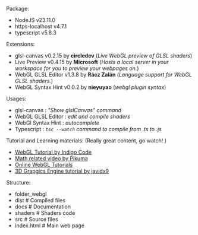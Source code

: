 Package:
 - NodeJS v23.11.0
 - https-localhost v4.7.1
 - typescript v5.8.3

Extensions:
 - glsl-canvas v0.2.15 by __circledev__ (*Live WebGL preview of GLSL shaders*)
 - Live Preview v0.4.15 by __Microsoft__ (*Hosts a local server in your workspace for you to preview your webpages on.*)
 - WebGL GLSL Editor v1.3.8 by __Rácz Zalán__ (*Language support for WebGL GLSL shaders.*)
 - WebGL Syntax Hint v0.0.2 by __nieyuyao__ (*webgl plugin syntax*)

Usages:
 - glsl-canvas : *"Show glslCanvas" command*
 - WebGL GLSL Editor : *edit and compile shaders*
 - WebGl Syntax Hint : *autocomplete*
 - Typescript : *<code>tsc --watch</code> command to compile from .ts to .js*

Tutorial and Learning materials:
(Really great content, go watch! )
 - [WebGL Tutorial by Indigo Code ](https://www.youtube.com/watch?v=y2UsQB3WSvo)
 - [Math related video by Pikuma](https://www.youtube.com/@pikuma)
 - [Online WebGL Tutorials](https://webglfundamentals.org/webgl/lessons/)
 - [3D Grapgics Engine tutorial by javidx9](https://www.youtube.com/watch?v=ih20l3pJoeU)

Structure:
- folder_webgl
 - dist # Compiled files
 - docs # Documentation
 - shaders # Shaders code
 - src # Source files
 - index.html # Main web page
